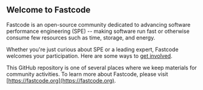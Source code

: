 ## Welcome to Fastcode

Fastcode is an open-source community dedicated to advancing software performance engineering (SPE) -- making software run fast or otherwise consume few resources such as time, storage, and energy.

Whether you're just curious about SPE or a leading expert, Fastcode welcomes your participation. Here are some ways to [get involved](https://fastcode.org/get-involved/).

This GitHub repository is one of several places where we keep materials for community activities. To learn more about Fastcode, please visit [https://fastcode.org](https://fastcode.org). 

<!--

**Here are some ideas to get you started:**

🙋‍♀️ A short introduction - what is your organization all about?
🌈 Contribution guidelines - how can the community get involved?
👩‍💻 Useful resources - where can the community find your docs? Is there anything else the community should know?
🍿 Fun facts - what does your team eat for breakfast?
🧙 Remember, you can do mighty things with the power of [Markdown](https://docs.github.com/github/writing-on-github/getting-started-with-writing-and-formatting-on-github/basic-writing-and-formatting-syntax)
-->
